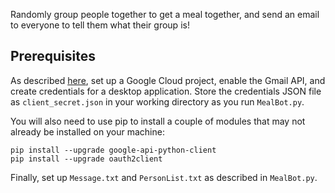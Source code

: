 Randomly group people together to get a meal together, and send an email to everyone to tell them what their group is!

## Prerequisites
As described [here](https://developers.google.com/gmail/api/quickstart/python), set up a Google Cloud project, enable the Gmail API, and create credentials for a desktop application. Store the credentials JSON file as `client_secret.json` in your working directory as you run `MealBot.py`.

You will also need to use pip to install a couple of modules that may not already be installed on your machine:

```
pip install --upgrade google-api-python-client
pip install --upgrade oauth2client
```

Finally, set up `Message.txt` and `PersonList.txt` as described in `MealBot.py`.
